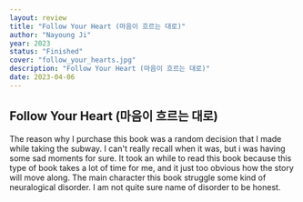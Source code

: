 ```yaml
---
layout: review
title: "Follow Your Heart (마음이 흐르는 대로)"
author: "Nayoung Ji"
year: 2023
status: "Finished"
cover: "follow_your_hearts.jpg"
description: "Follow Your Heart (마음이 흐르는 대로)"
date: 2023-04-06
---
```


## Follow Your Heart (마음이 흐르는 대로)

The reason why I purchase this book was a random decision that I made while taking the subway. I can't really recall when it was, but i was having some sad moments for sure. It took an while to read this book because this type of book takes a lot of time for me, and it just too obvious how the story will move along. The main character this book struggle some kind of neuralogical disorder. I am not quite sure name of disorder to be honest.